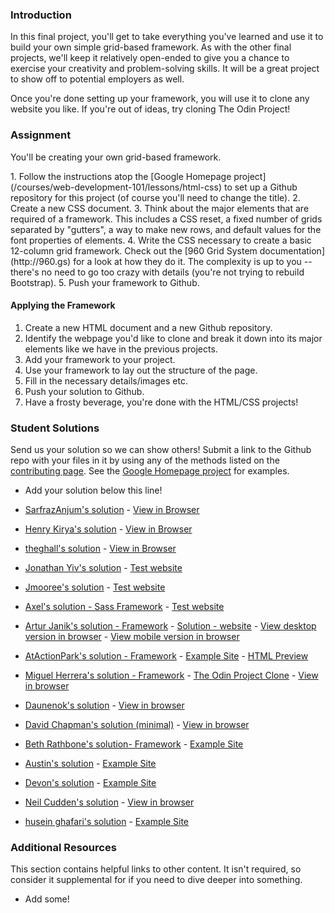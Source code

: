 ### Introduction

In this final project, you'll get to take everything you've learned and use it to build your own simple grid-based framework.  As with the other final projects, we'll keep it relatively open-ended to give you a chance to exercise your creativity and problem-solving skills.  It will be a great project to show off to potential employers as well.

Once you're done setting up your framework, you will use it to clone any website you like.  If you're out of ideas, try cloning The Odin Project!

### Assignment
You'll be creating your own grid-based framework.

<div class="lesson-content__panel" markdown="1">
1. Follow the instructions atop the [Google Homepage project](/courses/web-development-101/lessons/html-css) to set up a Github repository for this project (of course you'll need to change the title).
2. Create a new CSS document.
3. Think about the major elements that are required of a framework.  This includes a CSS reset, a fixed number of grids separated by "gutters", a way to make new rows, and default values for the font properties of elements.
4. Write the CSS necessary to create a basic 12-column grid framework.  Check out the [960 Grid System documentation](http://960.gs) for a look at how they do it.  The complexity is up to you -- there's no need to go too crazy with details (you're not trying to rebuild Bootstrap).
5. Push your framework to Github.

#### Applying the Framework

1. Create a new HTML document and a new Github repository.
2. Identify the webpage you'd like to clone and break it down into its major elements like we have in the previous projects.
3. Add your framework to your project.
4. Use your framework to lay out the structure of the page.
5. Fill in the necessary details/images etc.
6. Push your solution to Github.
7. Have a frosty beverage, you're done with the HTML/CSS projects!
</div>

### Student Solutions
Send us your solution so we can show others! Submit a link to the Github repo with your files in it by using any of the methods listed on the [contributing page](http://github.com/TheOdinProject/curriculum/blob/master/contributing.md).  See the [Google Homepage project](/courses/web-development-101/lessons/html-css) for examples.

* Add your solution below this line!

* [SarfrazAnjum's solution](https://github.com/SarfrazAnjum/TOP_Design-Your-Own-Grid-Based-Framework) - [View in Browser]( https://sarfrazanjum.github.io/TOP_Design-Your-Own-Grid-Based-Framework/)

* [Henry Kirya's solution](https://github.com/harrika/mp3juices) - [View in Browser](https://harrika.github.io/mp3juices/)
* [theghall's solution](https://github.com/theghall/odin-framework) - [View in Browser](https://theghall.github.io/odin-framework/example/index.html)
* [Jonathan Yiv's solution](https://github.com/JonathanYiv/flex-grid) - [Test website](https://jonathanyiv.github.io/flex-grid/sample/index.html)
* [Jmooree's solution](https://github.com/jmooree30/css-grid-framework) - [Test website](https://jmooree30.github.io/css-grid-framework/)
* [Axel's solution - Sass Framework](https://github.com/afuh/sasso) - [Test website](https://afuh.github.io/sass-framework/)
* [Artur Janik's solution - Framework](https://github.com/ArturJanik/Stellage) - [Solution - website](https://github.com/ArturJanik/ProjectInteria) - [View desktop version in browser](https://htmlpreview.github.io/?https://github.com/ArturJanik/ProjectInteria/blob/master/index.html) - [View mobile version in browser](https://htmlpreview.github.io/?https://github.com/ArturJanik/ProjectInteria/blob/master/mindex.html)
* [AtActionPark's solution - Framework](https://github.com/AtActionPark/odin_grid_framework) - [Example Site](https://github.com/AtActionPark/odin_grid_framework_example) - [HTML Preview](http://htmlpreview.github.io/?https://github.com/AtActionPark/odin_grid_framework_example/blob/master/main.html)
* [Miguel Herrera's solution - Framework](https://github.com/migueloherrera/estilos) - [The Odin Project Clone](https://github.com/migueloherrera/ctop) - [View in browser](http://htmlpreview.github.io/?https://github.com/migueloherrera/ctop/blob/master/index.html)
* [Daunenok's solution](https://github.com/daunenok/framework-edx) - [View in browser](https://daunenok.github.io/framework-edx/)
* [David Chapman's solution (minimal)](https://github.com/davidchappy/css-framework) - [View in browser](https://davidchappy.github.io/css-framework/)
* [Beth Rathbone's solution- Framework](https://github.com/bethrath/12-column-grid) - [Example Site](http://htmlpreview.github.io/?https://github.com/bethrath/lisa-eldridge/blob/master/index.html)
* [Austin's solution](https://github.com/CouchofTomato/css-framework) - [Example Site](https://couchoftomato.github.io/css-framework/)
* [Devon's solution](https://github.com/defitjo/grid-based-framework) - [Example Site](https://defitjo.github.io/grid-based-framework/)
* [Neil Cudden's solution](https://github.com/ncud4bloc/My_Frame/) - [View in browser](https://ncud4bloc.github.io/My_Frame/HTML/index.html)
* [husein ghafari's solution](https://github.com/hosghf/css-grid-framework) - [Example Site](https://htmlpreview.github.io/?https://github.com/hosghf/final-prj/blob/master/index.html)

### Additional Resources
This section contains helpful links to other content. It isn't required, so consider it supplemental for if you need to dive deeper into something.

* Add some!
